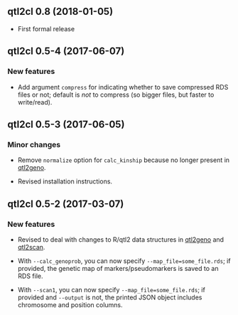 ## qtl2cl 0.8 (2018-01-05)

- First formal release


## qtl2cl 0.5-4 (2017-06-07)

### New features

- Add argument `compress` for indicating whether to save compressed
  RDS files or not; default is *not* to compress (so bigger files, but
  faster to write/read).


## qtl2cl 0.5-3 (2017-06-05)

### Minor changes

- Remove `normalize` option for `calc_kinship` because no longer
  present in [qtl2geno](https://github.com/rqtl/qtl2geno).

- Revised installation instructions.


## qtl2cl 0.5-2 (2017-03-07)

### New features

- Revised to deal with
  changes to R/qtl2 data structures in
  [qtl2geno](https://github.com/rqtl/qtl2geno) and
  [qtl2scan](https://github.com/rqtl/qtl2scan).

- With `--calc_genoprob`, you can now specify
  `--map_file=some_file.rds`; if provided, the genetic map of
  markers/pseudomarkers is saved to an RDS file.

- With `--scan1`, you can now specify `--map_file=some_file.rds`; if
  provided and `--output` is not, the printed JSON object includes
  chromosome and position columns.
